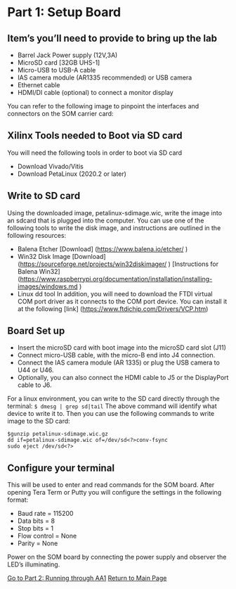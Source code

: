 # Part 1: Setup Board
## Item’s you’ll need to provide to bring up the lab
- Barrel Jack Power supply (12V,3A)
- MicroSD card [32GB UHS-1]
- Micro-USB to USB-A cable
- IAS camera module (AR1335 recommended) or USB camera
- Ethernet cable
- HDMI/DI cable (optional) to connect a monitor display

You can refer to the following image to pinpoint the interfaces and connectors on the SOM carrier card: 
 
## Xilinx Tools needed to Boot via SD card
You will need the following tools in order to boot via SD card
- Download Vivado/Vitis
- Download PetaLinux (2020.2 or later)

## Write to SD card
Using the downloaded image, petalinux-sdimage.wic, write the image into an sdcard that is plugged into the computer. You can use one of the following tools to write the disk image, and instructions are outlined in the following resources:
- Balena Etcher
[Download] (https://www.balena.io/etcher/ )
- Win32 Disk Image
[Download] (https://sourceforge.net/projects/win32diskimager/ )
[Instructions for Balena Win32] (https://www.raspberrypi.org/documentation/installation/installing-images/windows.md )
- Linux dd tool 
In addition, you will need to download the FTDI virtual COM port driver as it connects to the COM port device. You can install it at the following [link] (https://www.ftdichip.com/Drivers/VCP.htm)

## Board Set up
-	Insert the microSD card with boot image into the microSD card slot (J11)
-	Connect micro-USB cable, with the micro-B end into J4 connection. 
-	Connect the IAS camera module (AR 1335) or plug the USB camera to U44 or U46.
-	Optionally, you can also connect the HDMI cable to J5 or the DisplayPort cable to J6.  
 
For a linux environment, you can write to the SD card directly through the terminal: 
`$ dmesg | grep sd|tail`
The above command will identify what device to write it to.
Then you can use the following commands to write image to the SD card:
```
$gunzip petalinux-sdimage.wic.gz
dd if=petalinux-sdimage.wic of=/dev/sd<?>conv-fsync
sudo eject /dev/sd<?>
```


## Configure your terminal
This will be used to enter and read commands for the SOM board. 
After opening Tera Term or Putty you will configure the settings in the following format: 
-	Baud rate = 115200
-	Data bits = 8
-	Stop bits = 1
-	Flow control = None
-	Parity = None

Power on the SOM board by connecting the power supply and observer the LED’s illuminating. 

[Go to Part 2: Running through AA1](https://github.com/Xilinx/Xilinx_KV260_Workshop/blob/main/Part%202:%20Running%20through%20AA1.md)
[Return to Main Page](https://github.com/Xilinx/Xilinx_KV260_Workshop)
